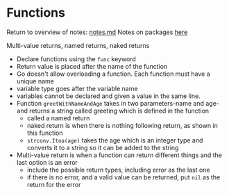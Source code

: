 # Functions
Return to overview of notes: [notes.md](../notes.md)
Notes on packages [here](../packages/packages.md)

Multi-value returns, named returns, naked returns
- Declare functions using the `func` keyword
- Return value is placed after the name of the function
- Go doesn't allow overloading a function. Each function must have a unique name
- variable type goes after the variable name
- variables cannot be declared and given a value in the same line. 
- Function `greetWithNameAndAge` takes in two parameters-name and age- and returns a string called greeting which is defined in the function
  - called a named return
  - naked return is when there is nothing following return, as shown in this function
  - `strconv.Itoa(age)` takes the age which is an integer type and converts it to a string so it can be added to the string
- Multi-value return is when a function can return different things and the last option is an error
  - include the possible return types, including error as the last one
  - if there is no error, and a valid value can be returned, put `nil` as the return for the error